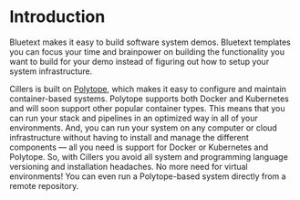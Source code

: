 # Introduction

Bluetext makes it easy to build software system demos. Bluetext templates you can focus your time and brainpower on building the functionality you want to build for your demo instead of figuring out how to setup your system infrastructure.&#x20;

Cillers is built on [Polytope](https://polytope.com), which makes it easy to configure and maintain container-based systems.  Polytope supports both Docker and Kubernetes and will soon support other popular container types. This means that you can run your stack and pipelines in an optimized way in all of your environments. And, you can run your system on any computer or cloud infrastructure without having to install and manage the different components — all you need is support for Docker or Kubernetes and Polytope. So, with Cillers you avoid all system and programming language versioning and installation headaches. No more need for virtual environments! You can even run a Polytope-based system directly from a remote repository.
